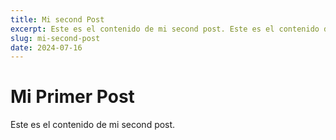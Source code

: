 ```yaml
---
title: Mi second Post
excerpt: Este es el contenido de mi second post. Este es el contenido de mi primer post. Este es el contenido de mi primer post.
slug: mi-second-post
date: 2024-07-16
---
```


# Mi Primer Post

Este es el contenido de mi second post.
